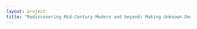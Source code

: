 ```yaml
--- 
layout: project 
title: "Rediscovering Mid-Century Modern and beyond: Making Unknown Design Collections Available" 
---
```



